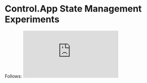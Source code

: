 # Control.App State Management Experiments

Follows: ![Idris2 IntroApp Tutorial](https://idris2.readthedocs.io/en/latest/app/introapp.html)
